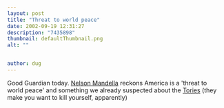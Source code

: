 ```yaml
---
layout: post
title: "Threat to world peace"
date: 2002-09-19 12:31:27
description: "7435898"
thumbnail: defaultThumbnail.png
alt: ""


author: dug
---
```


<p>Good Guardian today. <a href="http://www.guardian.co.uk/g2/story/0,3604,794757,00.html">Nelson Mandella</a> reckons America is a 'threat to world peace' and something we already suspected about the <a href="http://www.guardian.co.uk/guardianpolitics/story/0,3605,794587,00.html">Tories</a> (they make you want to kill yourself, apparently)</p>
